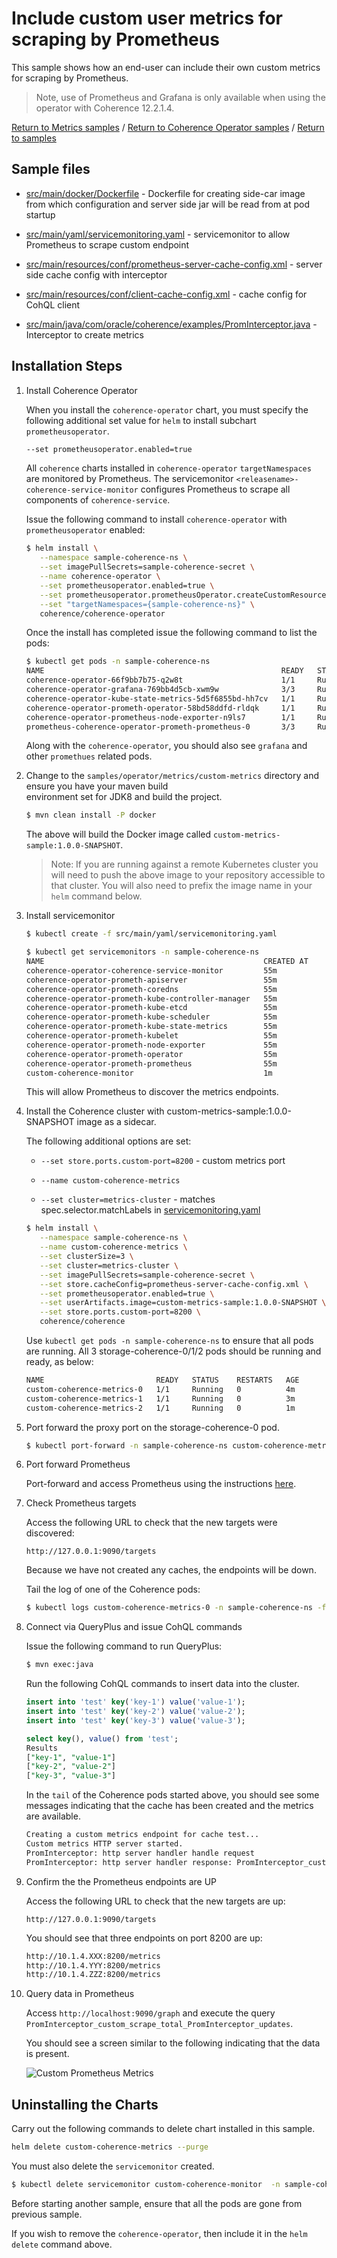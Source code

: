 # Include custom user metrics for scraping by Prometheus

This sample shows how an end-user can include their own custom metrics 
for scraping by Prometheus.

> Note, use of Prometheus and Grafana is only available when using the
> operator with Coherence 12.2.1.4.

[Return to Metrics samples](../) / [Return to Coherence Operator samples](../../) / [Return to samples](../../../README.md#list-of-samples)

## Sample files

* [src/main/docker/Dockerfile](src/main/docker/Dockerfile) - Dockerfile for creating side-car image from which configuration
  and server side jar will be read from at pod startup

* [src/main/yaml/servicemonitoring.yaml](src/main/yaml/servicemonitoring.yaml) - servicemonitor to allow Prometheus to scrape custom endpoint

* [src/main/resources/conf/prometheus-server-cache-config.xml](src/main/resources/conf/prometheus-server-cache-config.xml) - server side cache config with interceptor

* [src/main/resources/conf/client-cache-config.xml](src/main/resources/client-cache-config.xml) - cache config for CohQL client

* [src/main/java/com/oracle/coherence/examples/PromInterceptor.java](src/main/java/com/oracle/coherence/examples/PromInterceptor.java) - Interceptor to create metrics

## Installation Steps

1. Install Coherence Operator

   When you install the `coherence-operator` chart, you must specify the following
   additional set value for `helm` to install subchart `prometheusoperator`.
  
   ```bash
   --set prometheusoperator.enabled=true
   ```
  
   All `coherence` charts installed in `coherence-operator` `targetNamespaces` are monitored by 
   Prometheus. The servicemonitor `<releasename>-coherence-service-monitor` 
   configures Prometheus to scrape all components of `coherence-service`.

   Issue the following command to install `coherence-operator` with `prometheusoperator` enabled:
   
   ```bash
   $ helm install \
      --namespace sample-coherence-ns \
      --set imagePullSecrets=sample-coherence-secret \
      --name coherence-operator \
      --set prometheusoperator.enabled=true \
      --set prometheusoperator.prometheusOperator.createCustomResource=false \
      --set "targetNamespaces={sample-coherence-ns}" \
      coherence/coherence-operator
   ```
   
   Once the install has completed issue the following command to list the pods:
   ```bash
   $ kubectl get pods -n sample-coherence-ns
   NAME                                                     READY   STATUS    RESTARTS   AGE
   coherence-operator-66f9bb7b75-q2w8t                      1/1     Running   0          34s
   coherence-operator-grafana-769bb4d5cb-xwm9w              3/3     Running   0          35s
   coherence-operator-kube-state-metrics-5d5f6855bd-hh7cv   1/1     Running   0          35s
   coherence-operator-prometh-operator-58bd58ddfd-rldqk     1/1     Running   0          34s
   coherence-operator-prometheus-node-exporter-n9ls7        1/1     Running   0          35s
   prometheus-coherence-operator-prometh-prometheus-0       3/3     Running   1          21s
   ```
   
   Along with the `coherence-operator`, you should also see `grafana` and other `promethues` related pods.
   
1. Change to the `samples/operator/metrics/custom-metrics` directory and ensure you have your maven build     
   environment set for JDK8 and build the project.

   ```bash
   $ mvn clean install -P docker 
   ```

   The above will build the Docker image called `custom-metrics-sample:1.0.0-SNAPSHOT`. 
   
   > Note: If you are running against a remote Kubernetes cluster you will need to
   > push the above image to your repository accessible to that cluster. You will also need to 
   > prefix the image name in your `helm` command below.
   
1. Install servicemonitor

   ```bash
   $ kubectl create -f src/main/yaml/servicemonitoring.yaml

   $ kubectl get servicemonitors -n sample-coherence-ns
   NAME                                                 CREATED AT
   coherence-operator-coherence-service-monitor         55m
   coherence-operator-prometh-apiserver                 55m
   coherence-operator-prometh-coredns                   55m
   coherence-operator-prometh-kube-controller-manager   55m
   coherence-operator-prometh-kube-etcd                 55m
   coherence-operator-prometh-kube-scheduler            55m
   coherence-operator-prometh-kube-state-metrics        55m
   coherence-operator-prometh-kubelet                   55m
   coherence-operator-prometh-node-exporter             55m
   coherence-operator-prometh-operator                  55m
   coherence-operator-prometh-prometheus                55m
   custom-coherence-monitor                             1m
   ```   
   
   This will allow Prometheus to discover the metrics endpoints.

1. Install the Coherence cluster with custom-metrics-sample:1.0.0-SNAPSHOT image as a sidecar.

   The following additional options are set:
   
   * `--set store.ports.custom-port=8200` - custom metrics port
   
   * `--name custom-coherence-metrics` 
   
   * `--set cluster=metrics-cluster` - matches spec.selector.matchLabels in [servicemonitoring.yaml](src/main/yaml/servicemonitoring.yaml)
   ```bash
   $ helm install \
      --namespace sample-coherence-ns \
      --name custom-coherence-metrics \
      --set clusterSize=3 \
      --set cluster=metrics-cluster \
      --set imagePullSecrets=sample-coherence-secret \
      --set store.cacheConfig=prometheus-server-cache-config.xml \
      --set prometheusoperator.enabled=true \
      --set userArtifacts.image=custom-metrics-sample:1.0.0-SNAPSHOT \
      --set store.ports.custom-port=8200 \
      coherence/coherence
   ```
    
   Use `kubectl get pods -n sample-coherence-ns` to ensure that all pods are running.
   All 3 storage-coherence-0/1/2 pods should be running and ready, as below:

   ```bash
   NAME                         READY   STATUS    RESTARTS   AGE
   custom-coherence-metrics-0   1/1     Running   0          4m
   custom-coherence-metrics-1   1/1     Running   0          3m
   custom-coherence-metrics-2   1/1     Running   0          1m
   ```
   
1. Port forward the proxy port on the storage-coherence-0 pod.

   ```bash
   $ kubectl port-forward -n sample-coherence-ns custom-coherence-metrics-0 20000:20000
   ```
   
1. Port forward Prometheus

   Port-forward and access Prometheus using the instructions [here](../../../README.md#access-prometheus).
   
1. Check Prometheus targets

   Access the following URL to check that the new targets were discovered:
   
   ```
   http://127.0.0.1:9090/targets
   ```  
   
   Because we have not created any caches, the endpoints will be down.
   
   Tail the log of one of the Coherence pods:
   
   ```bash
   $ kubectl logs custom-coherence-metrics-0 -n sample-coherence-ns -f
   ```   
   
1. Connect via QueryPlus and issue CohQL commands

   Issue the following command to run QueryPlus:

   ```bash
   $ mvn exec:java
   ```

   Run the following CohQL commands to insert data into the cluster.

   ```sql
   insert into 'test' key('key-1') value('value-1');
   insert into 'test' key('key-2') value('value-2');
   insert into 'test' key('key-3') value('value-3');

   select key(), value() from 'test';
   Results
   ["key-1", "value-1"]   
   ["key-2", "value-2"]   
   ["key-3", "value-3"]
   ```
   
   In the `tail` of the Coherence pods started above, you should see some messages indicating that
   the cache has been created and the metrics are available.
   
   ```bash
   Creating a custom metrics endpoint for cache test...
   Custom metrics HTTP server started.
   PromInterceptor: http server handler handle request
   PromInterceptor: http server handler response: PromInterceptor_custom_scrape_total_PromInterceptor_updates{PromInterceptor="Mon Apr 29 08:10:48 GMT 2019"} 100
   ```
   
1. Confirm the the Prometheus endpoints are UP

   Access the following URL to check that the new targets are up:
   
   ```
   http://127.0.0.1:9090/targets
   ```  
   
   You should see that three endpoints on port 8200 are up:
   
   ```bash
   http://10.1.4.XXX:8200/metrics
   http://10.1.4.YYY:8200/metrics
   http://10.1.4.ZZZ:8200/metrics
   ```

1. Query data in Prometheus

   Access `http://localhost:9090/graph` and execute the query `PromInterceptor_custom_scrape_total_PromInterceptor_updates`.
   
   You should see a screen similar to the following indicating that the data is present.
   
   ![Custom Prometheus Metrics](img/custom-metrics.png) 
   
   
## Uninstalling the Charts

Carry out the following commands to delete chart installed in this sample.

```bash
helm delete custom-coherence-metrics --purge
```

You must also delete the `servicemonitor` created.

```bash
$ kubectl delete servicemonitor custom-coherence-monitor  -n sample-coherence-ns
```

Before starting another sample, ensure that all the pods are gone from previous sample.

If you wish to remove the `coherence-operator`, then include it in the `helm delete` command above.
   
